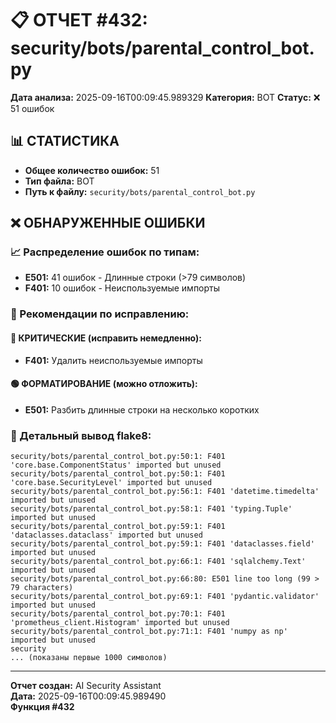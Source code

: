 # 📋 ОТЧЕТ #432: security/bots/parental_control_bot.py

**Дата анализа:** 2025-09-16T00:09:45.989329
**Категория:** BOT
**Статус:** ❌ 51 ошибок

## 📊 СТАТИСТИКА

- **Общее количество ошибок:** 51
- **Тип файла:** BOT
- **Путь к файлу:** `security/bots/parental_control_bot.py`

## ❌ ОБНАРУЖЕННЫЕ ОШИБКИ

### 📈 Распределение ошибок по типам:

- **E501:** 41 ошибок - Длинные строки (>79 символов)
- **F401:** 10 ошибок - Неиспользуемые импорты

### 🎯 Рекомендации по исправлению:

#### 🔴 КРИТИЧЕСКИЕ (исправить немедленно):
- **F401:** Удалить неиспользуемые импорты

#### 🟢 ФОРМАТИРОВАНИЕ (можно отложить):
- **E501:** Разбить длинные строки на несколько коротких

### 📝 Детальный вывод flake8:

```
security/bots/parental_control_bot.py:50:1: F401 'core.base.ComponentStatus' imported but unused
security/bots/parental_control_bot.py:50:1: F401 'core.base.SecurityLevel' imported but unused
security/bots/parental_control_bot.py:56:1: F401 'datetime.timedelta' imported but unused
security/bots/parental_control_bot.py:58:1: F401 'typing.Tuple' imported but unused
security/bots/parental_control_bot.py:59:1: F401 'dataclasses.dataclass' imported but unused
security/bots/parental_control_bot.py:59:1: F401 'dataclasses.field' imported but unused
security/bots/parental_control_bot.py:66:1: F401 'sqlalchemy.Text' imported but unused
security/bots/parental_control_bot.py:66:80: E501 line too long (99 > 79 characters)
security/bots/parental_control_bot.py:69:1: F401 'pydantic.validator' imported but unused
security/bots/parental_control_bot.py:70:1: F401 'prometheus_client.Histogram' imported but unused
security/bots/parental_control_bot.py:71:1: F401 'numpy as np' imported but unused
security
... (показаны первые 1000 символов)
```

---
**Отчет создан:** AI Security Assistant  
**Дата:** 2025-09-16T00:09:45.989490  
**Функция #432**
